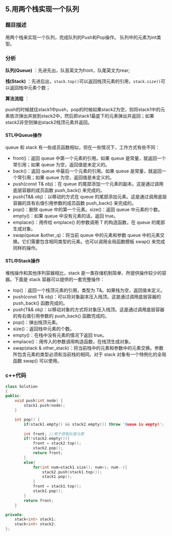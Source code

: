 ## 5.用两个栈实现一个队列
### 题目描述  
用两个栈来实现一个队列，完成队列的Push和Pop操作。 队列中的元素为int类型。   




### 分析
**队列(Queue)** ：先进先出，队首英文为front，队尾英文为rear;   

**栈(Stack)** ：先进后出，`stack.top()`可以返回栈顶元素的引用，`stack.size()`可以返回栈中元素个数；   

**算法流程** ：   

push的时候就往stack1中push，pop的时候如果stack2为空，则将stack1中的元素依次弹出并放到stack2中，然后把stack1最底下的元素弹出并返回；如果stack2非空则弹出stack2栈顶元素并返回。      

#### STL中Queue操作  
queue 和 stack 有一些成员函数相似，但在一些情况下，工作方式有些不同：
- front()：返回 queue 中第一个元素的引用。如果 queue 是常量，就返回一个常引用；如果 queue 为空，返回值是未定义的。
- back()：返回 queue 中最后一个元素的引用。如果 queue 是常量，就返回一个常引用；如果 queue 为空，返回值是未定义的。
- push(const T& obj)：在 queue 的尾部添加一个元素的副本。这是通过调用底层容器的成员函数 push_back() 来完成的。
- push(T&& obj)：以移动的方式在 queue 的尾部添加元素。这是通过调用底层容器的具有右值引用参数的成员函数 push_back() 来完成的。
- pop()：删除 queue 中的第一个元素。size()：返回 queue 中元素的个数。empty()：如果 queue 中没有元素的话，返回 true。
- emplace()：用传给 emplace() 的参数调用 T 的构造函数，在 queue 的尾部生成对象。
- swap(queue<T> &other_q)：将当前 queue 中的元素和参数 queue 中的元素交换。它们需要包含相同类型的元素。也可以调用全局函数模板 swap() 来完成同样的操作。

#### STL中Stack操作  
堆栈操作和其他序列容器相比，stack 是一类存储机制简单、所提供操作较少的容器。下面是 stack 容器可以提供的一套完整操作：
- top()：返回一个栈顶元素的引用，类型为 T&。如果栈为空，返回值未定义。
- push(const T& obj)：可以将对象副本压入栈顶。这是通过调用底层容器的 push_back() 函数完成的。
- push(T&& obj)：以移动对象的方式将对象压入栈顶。这是通过调用底层容器的有右值引用参数的 push_back() 函数完成的。
- pop()：弹出栈顶元素。
- size()：返回栈中元素的个数。
- empty()：在栈中没有元素的情况下返回 true。
- emplace()：用传入的参数调用构造函数，在栈顶生成对象。
- swap(stack<T> & other_stack)：将当前栈中的元素和参数中的元素交换。参数所包含元素的类型必须和当前栈的相同。对于 stack 对象有一个特例化的全局函数 swap() 可以使用。



### c++代码

```c++
class Solution
{
public:
    void push(int node) {
        stack1.push(node);
    }

    int pop() {
        if(stack1.empty() && stack2.empty()) throw 'Queue is empty!';
        
        int front; //用于获取队首元素
        if(!stack2.empty()){
            front = stack2.top();
            stack2.pop();
            return front;
        }
        else{
            for(int num=stack1.size(); num>1; num--){
                stack2.push(stack1.top());
                stack1.pop();
            }
            front = stack1.top();
            stack1.pop();
        }
        return front;
    }

private:
    stack<int> stack1;
    stack<int> stack2;
};

```

